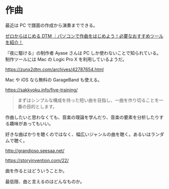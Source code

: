 # 作曲

最近は PC で譜面の作成から演奏までできる。

[ゼロからはじめる DTM ｜パソコンで作曲をはじめよう！必要なおすすめツールを紹介！](https://joshinweb.jp/sound/dtmusic.html)

『夜に駆ける』の制作者 Ayase さんは PC しか使わないことで知られている。
制作ツールには Mac の Logic Pro X を利用しているようだ。

https://zunx2dtm.com/archives/42787654.html

Mac や iOS なら無料の GarageBand も使える。

https://sakkyoku.info/five-training/

> まずはシンプルな構成を持った短い曲を目指し、一曲を作り切ることを一番の目的とします。

作曲したいと思わなくても、音楽の理論を学んだり、音楽の要素を分析したりする趣味があってもいい。

好きな曲ばかりを聴くのではなく、幅広いジャンルの曲を聴く。あるいはランダムで聴く。

http://grandioso.seesaa.net/

https://storyinvention.com/22/

曲を作るとはどういうことか。

最低限、曲と言えるのはどんなものか。
